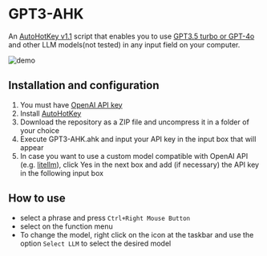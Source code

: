 # GPT3-AHK
An [AutoHotKey v1.1](https://www.autohotkey.com/) script that enables you to use [GPT3.5 turbo or GPT-4o](https://platform.openai.com/docs/models/gpt-3) and other LLM models(not tested) in any input field on your computer.

![demo](https://user-images.githubusercontent.com/2355491/208573555-bb764bc9-2694-4db7-8c74-7250439ae105.gif)

## Installation and configuration

1. You must have [OpenAI API key](https://help.openai.com/en/articles/4936850-where-do-i-find-my-secret-api-key) 
2. Install [AutoHotKey](https://www.autohotkey.com/)
3. Download the repository as a ZIP file and uncompress it in a folder of your choice
4. Execute GPT3-AHK.ahk and input your API key in the input box that will appear
5. In case you want to use a custom model compatible with OpenAI API (e.g. [litellm](https://github.com/BerriAI/litellm)), click Yes in the next box and add (if necessary) the API key in the following input box

## How to use

- select a phrase and press `Ctrl+Right Mouse Button`
- select on the function menu
- To change the model, right click on the icon at the taskbar and use the option `Select LLM` to select the desired model

